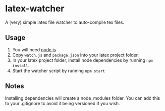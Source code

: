 latex-watcher
=============

A (very) simple latex file watcher to auto-compile tex files.

Usage
-----

1. You will need [node.js](http://nodejs.org/download/)
2. Copy ```watch.js``` and ```package.json``` into your latex project folder.
3. In your latex project folder, install node dependencies by running ```npm install```.
4. Start the watcher script by running ```npm start```

Notes
-----
Installing dependencies will create a node_modules folder. You can add this to your .gitignore to avoid it being versioned if you wish.